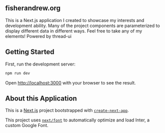 ## fisherandrew.org

This is a Next.js application I created to showcase my interests and development ability. Many of the project components are parameterized to display different data in different ways. Feel free to take any of my elements! Powered by thread-ui

## Getting Started

First, run the development server:

```bash
npm run dev
```

Open [http://localhost:3000](http://localhost:3000) with your browser to see the result.

## About this Application

This is a [Next.js](https://nextjs.org/) project bootstrapped with [`create-next-app`](https://github.com/vercel/next.js/tree/canary/packages/create-next-app).

This project uses [`next/font`](https://nextjs.org/docs/basic-features/font-optimization) to automatically optimize and load Inter, a custom Google Font.
